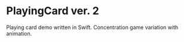 # PlayingCard ver. 2
Playing card demo written in Swift. Concentration game variation with animation.
